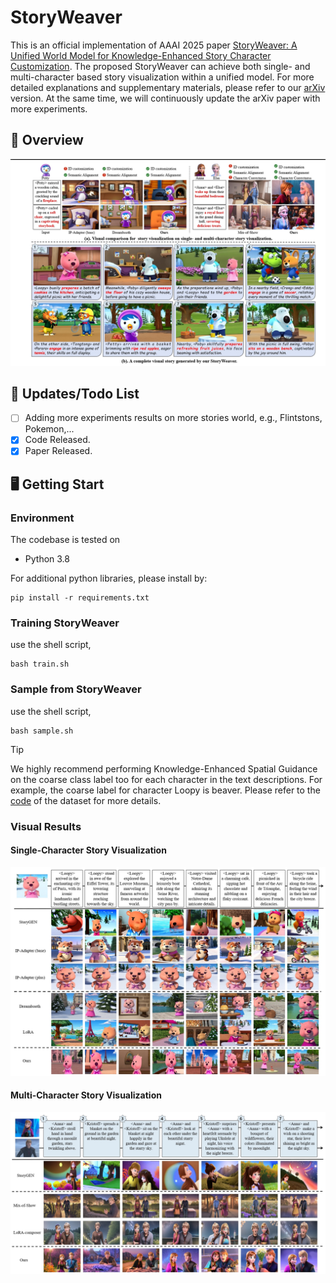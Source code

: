 # StoryWeaver
This is an official implementation of AAAI 2025 paper [StoryWeaver: A Unified World Model for Knowledge-Enhanced Story Character Customization](https://arxiv.org/abs/2412.07375). The proposed StoryWeaver can achieve both single- and multi-character based story visualization within a unified model. For more detailed explanations and supplementary materials, please refer to our [arXiv](https://arxiv.org/abs/2412.07375) version. At the same time, we will continuously update the arXiv paper with more experiments.

## 🚀 Overview
![](visualization/whole.png)

## 🚩 Updates/Todo List

- [ ] Adding more experiments results on more stories world, e.g., Flintstons, Pokemon,...
- [x] Code Released.
- [x] Paper Released.
## 🖥️  Getting Start
### Environment
The codebase is tested on 
* Python 3.8

For additional python libraries, please install by:

```
pip install -r requirements.txt
```
### Training StoryWeaver

use the shell script,

```
bash train.sh
```

### Sample from StoryWeaver

use the shell script,

```
bash sample.sh
```

> [!TIP]
> We highly recommend performing Knowledge-Enhanced Spatial Guidance on the coarse class label too for each character in the text descriptions. For example, the coarse label for character Loopy is beaver. Please refer to the [code](https://github.com/Aria-Zhangjl/StoryWeaver/blob/main/code/TBC_dataset.py) of the dataset for more details.

### Visual Results

#### Single-Character Story Visualization
![](visualization/single.png)

#### Multi-Character Story Visualization
![](visualization/multi.png)
